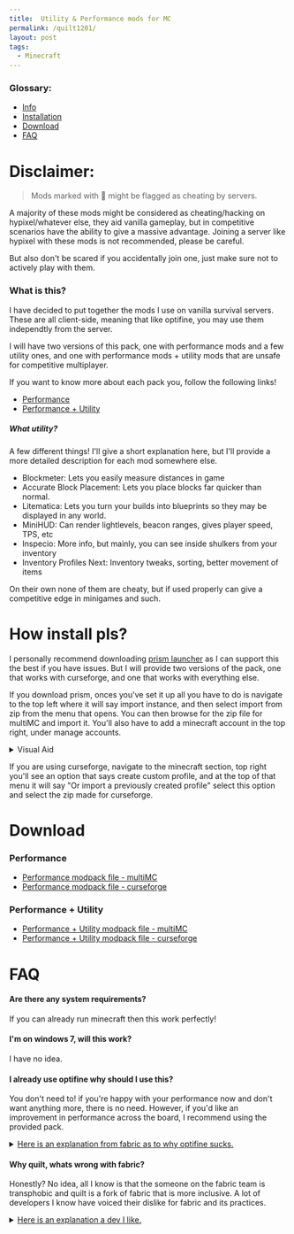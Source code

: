 ```yaml
---
title:  Utility & Performance mods for MC
permalink: /quilt1201/
layout: post
tags:
  - Minecraft
---
```

### Glossary:
+ [Info](/quilt1201/#what-is-this)
+ [Installation](/quilt1201/#how-install-pls)
+ [Download](/quilt1201/#download)
+ [FAQ](/quilt1201/#faq)

# Disclaimer:

<blockquote>
Mods marked with 🦕 might be flagged as cheating by servers.
</blockquote>
A majority of these mods might be considered as cheating/hacking on hypixel/whatever else, they aid vanilla gameplay, but in competitive scenarios have the ability to give a massive advantage. 
Joining a server like hypixel with these mods is not recommended, please be careful.

But also don't be scared if you accidentally join one, just make sure not to actively play with them.

### What is this?

I have decided to put together the mods I use on vanilla survival servers. These are all client-side, meaning that like optifine, you may use them independtly from the server.

I will have two versions of this pack, one with performance mods and a few utility ones, and one with performance mods + utility mods that are unsafe for competitive multiplayer.

If you want to know more about each pack you, follow the following links!

+ [Performance](/quilt1201perf) 
+ [Performance + Utility](/quilt1201util/)

##### What utility?

A few different things! I'll give a short explanation here, but I'll provide a more detailed description for each mod somewhere else.

+ Blockmeter: Lets you easily measure distances in game
+ Accurate Block Placement: Lets you place blocks far quicker than normal.
+ Litematica: Lets you turn your builds into blueprints so they may be displayed in any world.
+ MiniHUD: Can render lightlevels, beacon ranges, gives player speed, TPS, etc
+ Inspecio: More info, but mainly, you can see inside shulkers from your inventory
+ Inventory Profiles Next: Inventory tweaks, sorting, better movement of items

On their own none of them are cheaty, but if used properly can give a competitive edge in minigames and such. 


# How install pls?

I personally recommend downloading [prism launcher](https://prismlauncher.org/download/) as I can support this the best if you have issues. But I will provide two versions of the pack, one that works with curseforge, and one that works with everything else. 

If you download prism, onces you've set it up all you have to do is navigate to the top left where it will say import instance, and then select import from zip from the menu that opens. You can then browse for the zip file for multiMC and import it. 
You'll also have to add a minecraft account in the top right, under manage accounts.
<details>
<summary>Visual Aid</summary>
Prism Launcher
<img src="https://github.com/craftmyne/craftmyne.github.io/blob/main/assets/img/step1.png?raw=true" />
New Instance Window
<img src="https://github.com/craftmyne/craftmyne.github.io/blob/main/assets/img/step2.png?raw=true" />
</details>

If you are using curseforge, navigate to the minecraft section, top right you'll see an option that says create custom profile, and at the top of that menu it will say "Or import a previously created profile" select this option and select the zip made for curseforge.

# Download

### Performance

+ [Performance modpack file - multiMC](https://cdn.discordapp.com/attachments/935619380866347038/1139633350668210227/VanillaPlus-1.20.1_MultiMC.zip) 
+ [Performance modpack file - curseforge](https://cdn.discordapp.com/attachments/935619380866347038/1139633350261346405/VanillaPlus-1.20.1_Curseforge_1.zip) 

### Performance + Utility
 
+ [Performance + Utility modpack file - multiMC](https://cdn.discordapp.com/attachments/935619380866347038/1139633351452528690/VanillaPlusUtility_-_MultiMC.zip) 
+ [Performance + Utility modpack file - curseforge](https://cdn.discordapp.com/attachments/935619380866347038/1139633351033102376/VanillaPlusUtility_-_Curseforge_1.zip) 


# FAQ

#### Are there any system requirements? 

If you can already run minecraft then this work perfectly!


#### I'm on windows 7, will this work?

I have no idea.

#### I already use optifine why should I use this?

You don't need to! if you're happy with your performance now and don't want anything more, there is no need. However, if you'd like an improvement in performance across the board, I recommend using the provided pack.

<details>
<summary><a href="https://lambdaurora.dev/optifine_alternatives/" target="_blank">Here is an explanation from fabric as to why optifine sucks.</a></summary>
<blockquote>
"OptiFine was originally a great mod offering many quality of life improvements for player in the beginning. However, over the years, its benefits have dwindled and has caused many issues for modders. This is due to Minecraft's codebase improving over the years and OptiFine's aggressiveness towards replacing entire swaths of code while being closed source making it very difficult to figure out why OptiFine has broken another modder's mod."
</blockquote>
</details>

#### Why quilt, whats wrong with fabric?

Honestly? No idea, all I know is that the someone on the fabric team is transphobic and quilt is a fork of fabric that is more inclusive. A lot of developers I know have voiced their dislike for fabric and its practices.

<details>
<summary><a href="https://github.com/Ladysnake/Effective" target="_blank">Here is an explanation a dev I like.</a></summary>
<blockquote>
"I don't have any problem dissociating a project from the person behind it when that project is the best there is, however, Fabric's lead dev's transphobia genuinely got in the way of code contributions that would've been great additions to the loader's API (these contributions being made by trans people). Certain systems like the custom biome, dimension or multipart APIs of Fabric have a lot of problems and sometimes straight up don't work, while these issues have been fixed on Quilt."
</blockquote>
</details>



